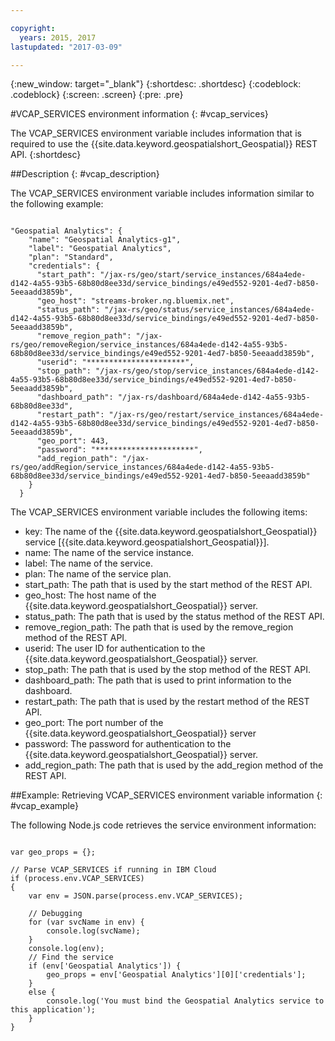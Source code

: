 ```yaml
---

copyright:
  years: 2015, 2017
lastupdated: "2017-03-09"

---
```


<!-- Attribute definitions -->
{:new_window: target="_blank"}
{:shortdesc: .shortdesc}
{:codeblock: .codeblock}
{:screen: .screen}
{:pre: .pre}

#VCAP_SERVICES environment information
{: #vcap_services}


The VCAP_SERVICES environment variable includes information that is required to use the {{site.data.keyword.geospatialshort_Geospatial}} REST API.
{:shortdesc}

##Description
{: #vcap_description}

The VCAP_SERVICES environment variable includes information similar to the following example:

<pre><code>
"Geospatial Analytics": {
    "name": "Geospatial Analytics-g1",
    "label": "Geospatial Analytics",
    "plan": "Standard",
    "credentials": {
      "start_path": "/jax-rs/geo/start/service_instances/684a4ede-d142-4a55-93b5-68b80d8ee33d/service_bindings/e49ed552-9201-4ed7-b850-5eeaadd3859b",
      "geo_host": "streams-broker.ng.bluemix.net",
      "status_path": "/jax-rs/geo/status/service_instances/684a4ede-d142-4a55-93b5-68b80d8ee33d/service_bindings/e49ed552-9201-4ed7-b850-5eeaadd3859b",
      "remove_region_path": "/jax-rs/geo/removeRegion/service_instances/684a4ede-d142-4a55-93b5-68b80d8ee33d/service_bindings/e49ed552-9201-4ed7-b850-5eeaadd3859b",
      "userid": "**********************",
      "stop_path": "/jax-rs/geo/stop/service_instances/684a4ede-d142-4a55-93b5-68b80d8ee33d/service_bindings/e49ed552-9201-4ed7-b850-5eeaadd3859b",
      "dashboard_path": "/jax-rs/dashboard/684a4ede-d142-4a55-93b5-68b80d8ee33d",
      "restart_path": "/jax-rs/geo/restart/service_instances/684a4ede-d142-4a55-93b5-68b80d8ee33d/service_bindings/e49ed552-9201-4ed7-b850-5eeaadd3859b",
      "geo_port": 443,
      "password": "**********************",
      "add_region_path": "/jax-rs/geo/addRegion/service_instances/684a4ede-d142-4a55-93b5-68b80d8ee33d/service_bindings/e49ed552-9201-4ed7-b850-5eeaadd3859b"
    }
  }
</code></pre>

The VCAP_SERVICES environment variable includes the following items:

* key: The name of the {{site.data.keyword.geospatialshort_Geospatial}} service [{{site.data.keyword.geospatialshort_Geospatial}}].
* name: The name of the service instance.
* label: The name of the service.
* plan: The name of the service plan.
* start_path: The path that is used by the start method of the REST API.
* geo_host: The host name of the {{site.data.keyword.geospatialshort_Geospatial}} server.
* status_path: The path that is used by the status method of the REST API.
* remove_region_path: The path that is used by the remove_region method of the REST API.
* userid: The user ID for authentication to the {{site.data.keyword.geospatialshort_Geospatial}} server.
* stop_path: The path that is used by the stop method of the REST API.
* dashboard_path: The path that is used to print information to the dashboard.
* restart_path: The path that is used by the restart method of the REST API.
* geo_port: The port number of the {{site.data.keyword.geospatialshort_Geospatial}} server
* password: The password for authentication to the {{site.data.keyword.geospatialshort_Geospatial}} server.
* add_region_path: The path that is used by the add_region method of the REST API.


##Example: Retrieving VCAP_SERVICES environment variable information
{: #vcap_example}

The following Node.js code retrieves the service environment information:

<pre><code>
var geo_props = {};

// Parse VCAP_SERVICES if running in IBM Cloud
if (process.env.VCAP_SERVICES)
{
	var env = JSON.parse(process.env.VCAP_SERVICES);

	// Debugging
	for (var svcName in env) {
		console.log(svcName);
	}
	console.log(env);
	// Find the service
	if (env['Geospatial Analytics']) {
		geo_props = env['Geospatial Analytics'][0]['credentials'];
	}
	else {
		console.log('You must bind the Geospatial Analytics service to this application');
	}
}
</code></pre>

